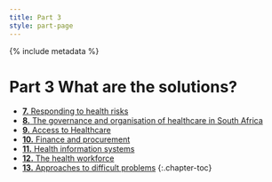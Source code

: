```yaml
---
title: Part 3
style: part-page
---
```


{% include metadata %}

# **Part 3** What are the solutions?

*   [**7.** Responding to health risks](03-07.html)
*   [**8.** The governance and organisation of healthcare in South Africa](03-08.html)
*   [**9.** Access to Healthcare](03-09.html)
*   [**10.** Finance and procurement](03-10.html)
*   [**11.** Health information systems](03-11.html)
*   [**12.** The health workforce](03-12.html)
*   [**13.** Approaches to difficult problems](03-13.html)
{:.chapter-toc}
